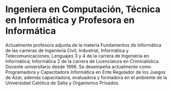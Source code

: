 # Ingeniera en Computación, Técnica en Informática y Profesora en Informática
Actualmente profesora adjunta de la materia Fundamentos de Informática de las carreras de Ingeniería Civil, 
Industrial, Informática y Telecomunicaciones; Lenguajes 3 y 4 de la carrera de Ingeniería en 
Informática; Informática 2 de la carrera de Licenciatura en Criminalística. Docente universitario 
desde 1996. Se desempeña actualmente como Programadora y Capacitadora Informática en 
Ente Regulador de los Juegos de Azar, además capacitadora, evaluadora y formadora en el 
ambiente de la Universidad Católica de Salta y Organismos Privados.
